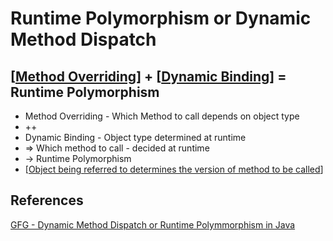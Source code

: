 # Runtime Polymorphism or Dynamic Method Dispatch

## [[Method Overriding]] + [[Dynamic Binding]] = Runtime Polymorphism

- Method Overriding - Which Method to call depends on object type
- ++
- Dynamic Binding - Object type determined at runtime
- => Which method to call - decided at runtime
- -> Runtime Polymorphism
- [[Object being referred to determines the version of method to be called]]

## References

[GFG - Dynamic Method Dispatch or Runtime Polymmorphism in Java](https://www.geeksforgeeks.org/dynamic-method-dispatch-runtime-polymorphism-java/)


[//begin]: # "Autogenerated link references for markdown compatibility"
[Method Overriding]: <Method Overriding> "Method Overriding"
[Dynamic Binding]: <Dynamic Binding> "Dynamic Binding"
[Object being referred to determines the version of method to be called]: <Object being referred to determines the version of method to be called> "Object being referred to determines the version of method to be called"
[//end]: # "Autogenerated link references"